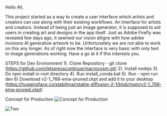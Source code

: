 Hello All, 

This project started as a way to create a user interface which artists and creators can use along with their existing workflows. An Interface for artists and creators. Instead of being just an image generator, it is supposed to aid users in creating art and designs in the app itself. Just as Adobe Firefly was revealed few days ago, it seemed our vision alligns with how adobe invisions AI generative artwork to be. Unfortunately we are not able to work on this any longer. As of right now the interface is very basic with only text to image generations working. Have a go at it if this interests you.

STEPS for Dev Environment
1). Clone Repository - git clone (https://github.com/letspresscontinue/macrocosm.git)
2). Install nodejs
3). Do npm install in root directory
4). Run install_conda.bat
5). Run - npm run dev 
6) Download v2-1_768-ema-pruned.ckpt and add it to your desktop  (https://huggingface.co/stabilityai/stable-diffusion-2-1/blob/main/v2-1_768-ema-pruned.ckpt)

Concept for Production
![Concept for Production](https://user-images.githubusercontent.com/92536005/227786610-312b8227-f04e-4da9-9f0d-bf69e2e39e45.png)

![Two](https://user-images.githubusercontent.com/92536005/227786925-5723f331-6e64-4720-997b-18789e2d26a5.png)

